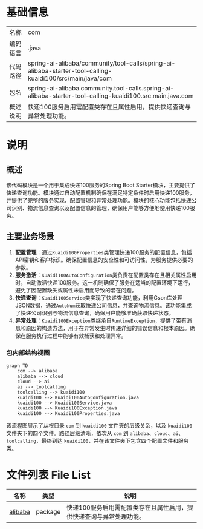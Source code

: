 # 基础信息

|      |      |
|------|------|
| 名称 | com |
| 编码语言 | .java |
| 代码路径 | spring-ai-alibaba/community/tool-calls/spring-ai-alibaba-starter-tool-calling-kuaidi100/src/main/java/com |
| 包名 | spring-ai-alibaba.community.tool-calls.spring-ai-alibaba-starter-tool-calling-kuaidi100.src.main.java.com |
| 概述说明 | 快递100服务启用需配置类存在且属性启用，提供快递查询与异常处理功能。 |

# 说明

## 概述
该代码模块是一个用于集成快递100服务的Spring Boot Starter模块，主要提供了快递查询功能。模块通过自动配置机制确保在满足特定条件时启用快递100服务，并提供了完整的服务实现、配置管理和异常处理功能。模块的核心功能包括快递公司识别、物流信息查询以及配置信息的管理，确保用户能够方便地使用快递100服务。

## 主要业务场景
1. **配置管理**：通过`Kuaidi100Properties`类管理快递100服务的配置信息，包括API密钥和客户标识。确保配置信息的安全性和可访问性，为服务提供必要的参数。
2. **服务激活**：`Kuaidi100AutoConfiguration`类负责在配置类存在且相关属性启用时，自动激活快递100服务。这一机制确保了服务在适当的配置环境下运行，避免了因配置缺失或属性未启用而导致的潜在问题。
3. **快递查询**：`Kuaidi100Service`类实现了快递查询功能，利用Gson库处理JSON数据，通过`AutoNum`获取快递公司信息，并查询物流信息。该功能集成了快递公司识别与物流信息查询，确保用户能够准确获取快递状态。
4. **异常处理**：`Kuaidi100Exception`类继承自`RuntimeException`，提供了带有消息和原因的构造方法，用于在异常发生时传递详细的错误信息和根本原因。确保在服务执行过程中能够有效捕获和处理异常。


### 包内部结构视图

```mermaid
graph TD
    com --> alibaba
    alibaba --> cloud
    cloud --> ai
    ai --> toolcalling
    toolcalling --> kuaidi100
    kuaidi100 --> Kuaidi100AutoConfiguration.java
    kuaidi100 --> Kuaidi100Service.java
    kuaidi100 --> Kuaidi100Exception.java
    kuaidi100 --> Kuaidi100Properties.java
```

该流程图展示了从根目录 `com` 到 `kuaidi100` 文件夹的层级关系，以及 `kuaidi100` 文件夹下的四个文件。路径层级清晰，依次从 `com` 到 `alibaba`、`cloud`、`ai`、`toolcalling`，最终到达 `kuaidi100`，并在该文件夹下包含四个配置文件和服务类。

# 文件列表 File List

| 名称   | 类型  | 说明 |
|-------|------|-------------|
| [alibaba](alibaba/_module.md) | package | 快递100服务启用需配置类存在且属性启用，提供快递查询与异常处理功能。 |


